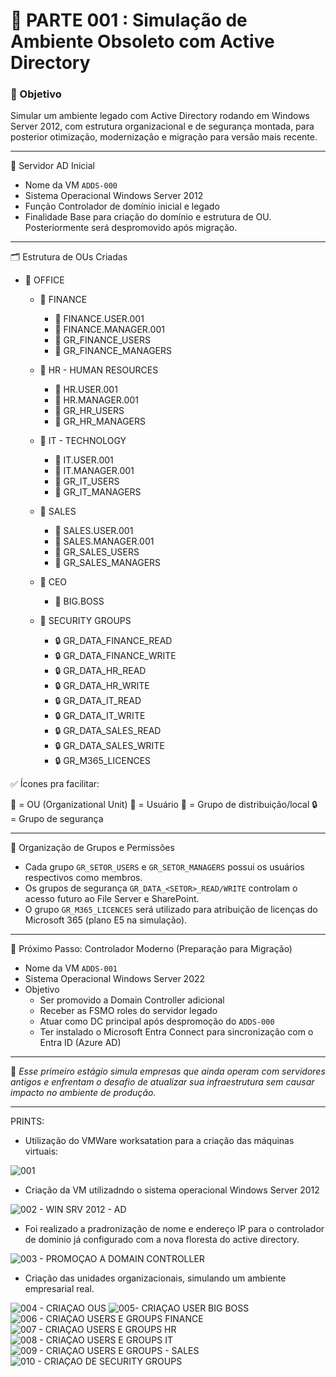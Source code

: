 # 📍 PARTE 001 : Simulação de Ambiente Obsoleto com Active Directory

### 🎯 Objetivo
Simular um ambiente legado com Active Directory rodando em Windows Server 2012, com estrutura organizacional e de segurança montada, para posterior otimização, modernização e migração para versão mais recente.

---

 🧱 Servidor AD Inicial

- Nome da VM `ADDS-000`
- Sistema Operacional Windows Server 2012
- Função Controlador de domínio inicial e legado
- Finalidade Base para criação do domínio e estrutura de OU. Posteriormente será despromovido após migração.

---

🗂️ Estrutura de OUs Criadas

- 📁 OFFICE
  - 📁 FINANCE
    - 👤 FINANCE.USER.001
    - 👤 FINANCE.MANAGER.001
    - 👥 GR_FINANCE_USERS
    - 👥 GR_FINANCE_MANAGERS
  - 📁 HR - HUMAN RESOURCES
    - 👤 HR.USER.001
    - 👤 HR.MANAGER.001
    - 👥 GR_HR_USERS
    - 👥 GR_HR_MANAGERS
  - 📁 IT - TECHNOLOGY
    - 👤 IT.USER.001
    - 👤 IT.MANAGER.001
    - 👥 GR_IT_USERS
    - 👥 GR_IT_MANAGERS
  - 📁 SALES
    - 👤 SALES.USER.001
    - 👤 SALES.MANAGER.001
    - 👥 GR_SALES_USERS
    - 👥 GR_SALES_MANAGERS
  - 📁 CEO
    - 👤 BIG.BOSS

  - 📁 SECURITY GROUPS
    - 🔒 GR_DATA_FINANCE_READ
    - 🔒 GR_DATA_FINANCE_WRITE
    - 🔒 GR_DATA_HR_READ
    - 🔒 GR_DATA_HR_WRITE
    - 🔒 GR_DATA_IT_READ
    - 🔒 GR_DATA_IT_WRITE
    - 🔒 GR_DATA_SALES_READ
    - 🔒 GR_DATA_SALES_WRITE
    - 🔒 GR_M365_LICENCES

✅ Ícones pra facilitar:

📁 = OU (Organizational Unit)
👤 = Usuário
👥 = Grupo de distribuição/local
🔒 = Grupo de segurança

---

 👥 Organização de Grupos e Permissões

- Cada grupo `GR_SETOR_USERS` e `GR_SETOR_MANAGERS` possui os usuários respectivos como membros.
- Os grupos de segurança `GR_DATA_<SETOR>_READ/WRITE` controlam o acesso futuro ao File Server e SharePoint.
- O grupo `GR_M365_LICENCES` será utilizado para atribuição de licenças do Microsoft 365 (plano E5 na simulação).

---

 🧬 Próximo Passo: Controlador Moderno (Preparação para Migração)

- Nome da VM `ADDS-001`
- Sistema Operacional Windows Server 2022
- Objetivo 
  - Ser promovido a Domain Controller adicional
  - Receber as FSMO roles do servidor legado
  - Atuar como DC principal após despromoção do `ADDS-000`
  - Ter instalado o Microsoft Entra Connect para sincronização com o Entra ID (Azure AD)

---

📌 *Esse primeiro estágio simula empresas que ainda operam com servidores antigos e enfrentam o desafio de atualizar sua infraestrutura sem causar impacto no ambiente de produção.*

---

PRINTS:

- Utilização do VMWare worksatation para a criação das máquinas virtuais: 

![001](https://github.com/user-attachments/assets/315f847d-7bb1-4262-93d9-ad64acfd0508)

- Criação da VM utilizadndo o sistema operacional Windows Server 2012

![002 - WIN SRV 2012 - AD](https://github.com/user-attachments/assets/612a0aa7-bf7b-4648-b456-4206b5bc8181)

- Foi realizado a pradronização de nome e endereço IP para o controlador de dominio já configurado com a nova floresta do active directory.

![003 - PROMOÇAO A DOMAIN CONTROLLER](https://github.com/user-attachments/assets/247ccfe6-8a83-4618-9e0f-242c7e82e62d)

- Criação das unidades organizacionais, simulando um ambiente empresarial real.

![004 - CRIAÇAO OUS](https://github.com/user-attachments/assets/cb493e74-f06b-492d-afee-5162e085411f)
![005- CRIAÇAO USER BIG BOSS](https://github.com/user-attachments/assets/1108d7a0-c224-4f88-aa86-511c10ee481a)
![006 - CRIAÇAO USERS E GROUPS FINANCE](https://github.com/user-attachments/assets/19ebcad6-8f6d-4f06-9d7d-1277d65b289e)
![007 - CRIAÇAO USERS E GROUPS HR](https://github.com/user-attachments/assets/3c2a80ab-5c59-4795-b4e4-23e9e483e0ed)
![008 - CRIAÇAO USERS E GROUPS IT](https://github.com/user-attachments/assets/9746b4e1-4bf3-4fa6-b069-ca090f603517)
![009 - CRIAÇAO USERS E GROUPS - SALES](https://github.com/user-attachments/assets/2cab9476-436d-4c92-8934-d530b49cd6ca)
![010 - CRIAÇAO DE SECURITY GROUPS](https://github.com/user-attachments/assets/9e4fe940-ef66-4b7f-a4d6-bec214566c84)
